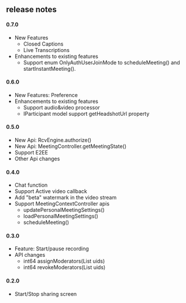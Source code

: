 ## release notes
#### 0.7.0
- New Features
  - Closed Captions
  - Live Transcriptions
- Enhancements to existing features
  - Support enum OnlyAuthUserJoinMode to scheduleMeeting() and startInstantMeeting().
#### 0.6.0
- New Features: Preference
- Enhancements to existing features
  - Support audio&video processor
  - IParticipant model support getHeadshotUrl property
#### 0.5.0

- New Api: RcvEngine.authorize()
- New Api: MeetingController.getMeetingState()
- Support E2EE
- Other Api changes
#### 0.4.0

- Chat function
- Support Active video callback
- Add "beta" watermark in the video stream
- Support MeetingContextController apis
  - updatePersonalMeetingSettings()
  - loadPersonalMeetingSettings()
  - scheduleMeeting()
#### 0.3.0

- Feature: Start/pause recording
- API changes
  - int64 assignModerators(List uids)
  - int64 revokeModerators(List uids)

#### 0.2.0

- Start/Stop sharing screen